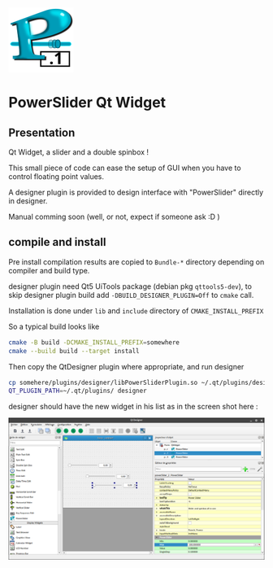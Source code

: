 ![alt text][logo]
# PowerSlider Qt Widget
## Presentation
Qt Widget, a slider and a double spinbox !

This small piece of code can ease the setup of GUI when you have to control floating point values.

A designer plugin is provided to design interface with "PowerSlider" directly in designer.

Manual comming soon (well, or not, expect if someone ask :D )

## compile and install
Pre install compilation results are copied to `Bundle-*` directory depending on compiler and build type.

designer plugin need Qt5 UiTools package (debian pkg `qttools5-dev`), to skip designer plugin build add `-DBUILD_DESIGNER_PLUGIN=Off` to `cmake` call.

Installation is done under `lib` and `include` directory of `CMAKE_INSTALL_PREFIX`

So a typical build looks like 
```sh
cmake -B build -DCMAKE_INSTALL_PREFIX=somewhere
cmake --build build --target install
```
Then copy the QtDesigner plugin where appropriate, and run designer
```sh
cp somehere/plugins/designer/libPowerSliderPlugin.so ~/.qt/plugins/designer/
QT_PLUGIN_PATH=~/.qt/plugins/ designer
```

designer should have the new widget in his list as in the screen shot here :

![alt text][designer]

[designer]: ./doc/designer.png "designer screenshot"
[logo]: ./assets/icon.svg "PowerSlider logo"
